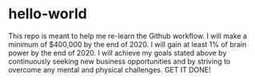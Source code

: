 # hello-world
This repo is meant to help me re-learn the Github workflow. 
I will make a minimum of $400,000 by the end of 2020. I will gain at least 1% of brain power by the end of 2020. 
I will achieve my goals stated above by continuously seeking new business opportunities and by striving to overcome any mental and physical challenges. 
GET IT DONE!
